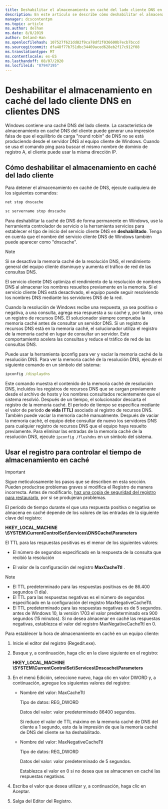 ```yaml
---
title: Deshabilitar el almacenamiento en caché del lado cliente DNS en clientes DNS
description: En este artículo se describe cómo deshabilitar el almacenamiento en caché del lado cliente DNS en clientes DNS.
manager: dcscontentpm
ms.topic: article
ms.author: delhan
ms.date: 8/8/2019
author: Deland-Han
ms.openlocfilehash: 107527f621dd82f9ca78df2f036600b7ecb7bccd
ms.sourcegitcommit: dfa48f77b751dbc34409aced628eb2f17c912f08
ms.translationtype: MT
ms.contentlocale: es-ES
ms.lasthandoff: 08/07/2020
ms.locfileid: "87947195"
---
```

# <a name="disable-dns-client-side-caching-on-dns-clients"></a>Deshabilitar el almacenamiento en caché del lado cliente DNS en clientes DNS

Windows contiene una caché DNS del lado cliente. La característica de almacenamiento en caché DNS del cliente puede generar una impresión falsa de que el equilibrio de carga "round robin" de DNS no se está produciendo desde el servidor DNS al equipo cliente de Windows. Cuando se usa el comando ping para buscar el mismo nombre de dominio de registro A, el cliente puede usar la misma dirección IP.

## <a name="how-to-disable-client-side-caching"></a>Cómo deshabilitar el almacenamiento en caché del lado cliente

Para detener el almacenamiento en caché de DNS, ejecute cualquiera de los siguientes comandos:

```cmd
net stop dnscache
```

```cmd
sc servername stop dnscache
```


Para deshabilitar la caché de DNS de forma permanente en Windows, use la herramienta controlador de servicio o la herramienta servicios para establecer el tipo de inicio del servicio cliente DNS en **deshabilitado**. Tenga en cuenta que el nombre del servicio cliente DNS de Windows también puede aparecer como "dnscache".

> [!NOTE]
> Si se desactiva la memoria caché de la resolución DNS, el rendimiento general del equipo cliente disminuye y aumenta el tráfico de red de las consultas DNS.

El servicio cliente DNS optimiza el rendimiento de la resolución de nombres DNS al almacenar los nombres resueltos previamente en la memoria. Si el servicio cliente DNS está desactivado, el equipo puede seguir resolviendo los nombres DNS mediante los servidores DNS de la red.

Cuando la resolución de Windows recibe una respuesta, ya sea positiva o negativa, a una consulta, agrega esa respuesta a su caché y, por tanto, crea un registro de recursos DNS. El solucionador siempre comprueba la memoria caché antes de consultar un servidor DNS. Si un registro de recursos DNS está en la memoria caché, el solucionador utiliza el registro de la memoria caché en lugar de consultar un servidor. Este comportamiento acelera las consultas y reduce el tráfico de red de las consultas DNS.

Puede usar la herramienta ipconfig para ver y vaciar la memoria caché de la resolución DNS. Para ver la memoria caché de la resolución DNS, ejecute el siguiente comando en un símbolo del sistema:

```cmd
ipconfig /displaydns
```

Este comando muestra el contenido de la memoria caché de resolución DNS, incluidos los registros de recursos DNS que se cargan previamente desde el archivo de hosts y los nombres consultados recientemente que el sistema resolvió. Después de un tiempo, el solucionador descarta el registro de la memoria caché. El período de tiempo se especifica mediante el valor de período **de vida (TTL)** asociado al registro de recursos DNS. También puede vaciar la memoria caché manualmente. Después de vaciar la memoria caché, el equipo debe consultar de nuevo los servidores DNS para cualquier registro de recursos DNS que el equipo haya resuelto previamente. Para eliminar las entradas de la memoria caché de la resolución DNS, ejecute `ipconfig /flushdns` en un símbolo del sistema.

## <a name="using-the-registry-to-control-the-caching-time"></a>Usar el registro para controlar el tiempo de almacenamiento en caché

> [!IMPORTANT]
> Sigue meticulosamente los pasos que se describen en esta sección. Pueden producirse problemas graves si modifica el Registro de manera incorrecta. Antes de modificarlo, [haz una copia de seguridad del registro para restaurarlo](https://support.microsoft.com/help/322756), por si se produjeran problemas.

El período de tiempo durante el que una respuesta positiva o negativa se almacena en caché depende de los valores de las entradas de la siguiente clave del registro:

**HKEY_LOCAL_MACHINE \SYSTEM\CurrentControlSet\Services\DNSCache\Parameters**

El TTL para las respuestas positivas es el menor de los siguientes valores:

- El número de segundos especificado en la respuesta de la consulta que recibió la resolución

- El valor de la configuración del registro **MaxCacheTtl** .

>[!Note]
>- El TTL predeterminado para las respuestas positivas es de 86.400 segundos (1 día).
>- El TTL para las respuestas negativas es el número de segundos especificado en la configuración del registro MaxNegativeCacheTtl.
>- El TTL predeterminado para las respuestas negativas es de 5 segundos. antes de Windows 10, la versión 1703 el valor predeterminado era 900 segundos (15 minutos).
Si no desea almacenar en caché las respuestas negativas, establezca el valor del registro MaxNegativeCacheTtl en 0.

Para establecer la hora de almacenamiento en caché en un equipo cliente:

1. Inicie el editor del registro (Regedit.exe).

2. Busque y, a continuación, haga clic en la clave siguiente en el registro:

   **HKEY_LOCAL_MACHINE \SYSTEM\CurrentControlSet\Services\Dnscache\Parameters**

3. En el menú Edición, seleccione nuevo, haga clic en valor DWORD y, a continuación, agregue los siguientes valores del registro:

   - Nombre del valor: MaxCacheTtl

     Tipo de datos: REG_DWORD

     Datos del valor: valor predeterminado 86400 segundos.

     Si reduce el valor de TTL máximo en la memoria caché de DNS del cliente a 1 segundo, esto da la impresión de que la memoria caché de DNS del cliente se ha deshabilitado.

   - Nombre del valor: MaxNegativeCacheTtl

     Tipo de datos: REG_DWORD

     Datos del valor: valor predeterminado de 5 segundos.

     Establezca el valor en 0 si no desea que se almacenen en caché las respuestas negativas.

4. Escriba el valor que desea utilizar y, a continuación, haga clic en Aceptar.

5. Salga del Editor del Registro.

